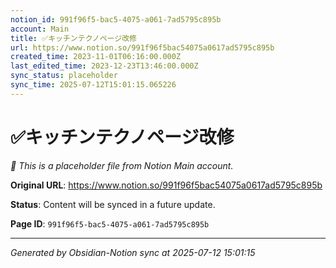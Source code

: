 ```yaml
---
notion_id: 991f96f5-bac5-4075-a061-7ad5795c895b
account: Main
title: ✅キッチンテクノページ改修
url: https://www.notion.so/991f96f5bac54075a0617ad5795c895b
created_time: 2023-11-01T06:16:00.000Z
last_edited_time: 2023-12-23T13:46:00.000Z
sync_status: placeholder
sync_time: 2025-07-12T15:01:15.065226
---
```


# ✅キッチンテクノページ改修

*🔄 This is a placeholder file from Notion Main account.*

**Original URL**: https://www.notion.so/991f96f5bac54075a0617ad5795c895b

**Status**: Content will be synced in a future update.

**Page ID**: `991f96f5-bac5-4075-a061-7ad5795c895b`

---

*Generated by Obsidian-Notion sync at 2025-07-12 15:01:15*
